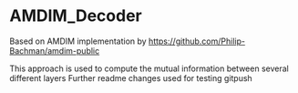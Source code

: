 # AMDIM_Decoder

Based on AMDIM implementation by https://github.com/Philip-Bachman/amdim-public

This approach is used to compute the mutual information between several different layers
Further readme changes used for testing gitpush
